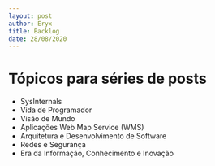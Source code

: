 ```yaml
---
layout: post
author: Eryx
title: Backlog
date: 28/08/2020
---
```


# Tópicos para séries de posts

* SysInternals
* Vida de Programador
* Visão de Mundo
* Aplicações Web Map Service (WMS)
* Arquitetura e Desenvolvimento de Software
* Redes e Segurança
* Era da Informação, Conhecimento e Inovação


